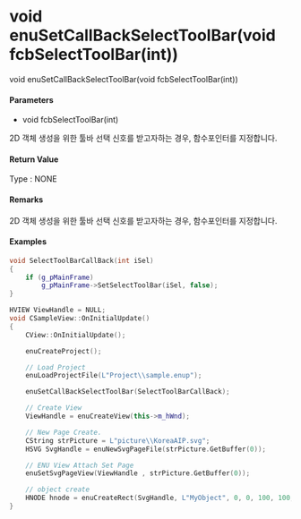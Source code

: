 # void enuSetCallBackSelectToolBar\(void fcbSelectToolBar\(int\)\)

void enuSetCallBackSelectToolBar\(void fcbSelectToolBar\(int\)\)

#### Parameters

* void fcbSelectToolBar\(int\)

2D 객체 생성을 위한 툴바 선택 신호를 받고자하는 경우, 함수포인터를 지정합니다.

#### Return Value

Type : NONE

#### Remarks

2D 객체 생성을 위한 툴바 선택 신호를 받고자하는 경우, 함수포인터를 지정합니다.

#### Examples

```cpp
void SelectToolBarCallBack(int iSel)
{
	if (g_pMainFrame)
		g_pMainFrame->SetSelectToolBar(iSel, false);
}

HVIEW ViewHandle = NULL; 
void CSampleView::OnInitialUpdate() 
{ 
    CView::OnInitialUpdate(); 

    enuCreateProject(); 

    // Load Project
    enuLoadProjectFile(L"Project\\sample.enup"); 

    enuSetCallBackSelectToolBar(SelectToolBarCallBack);

    // Create View
    ViewHandle = enuCreateView(this->m_hWnd); 

    // New Page Create. 
    CString strPicture = L"picture\\KoreaAIP.svg"; 
    HSVG SvgHandle = enuNewSvgPageFile(strPicture.GetBuffer(0)); 

    // ENU View Attach Set Page 
    enuSetSvgPageView(ViewHandle , strPicture.GetBuffer(0)); 

    // object create
    HNODE hnode = enuCreateRect(SvgHandle, L"MyObject", 0, 0, 100, 100, 0, 0);
}
```



